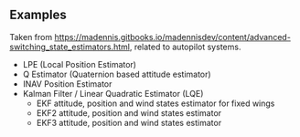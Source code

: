## Examples
Taken from https://madennis.gitbooks.io/madennisdev/content/advanced-switching_state_estimators.html, related to autopilot systems.

- LPE (Local Position Estimator)
- Q Estimator (Quaternion based attitude estimator)
- INAV Position Estimator
- Kalman Filter / Linear Quadratic Estimator (LQE)
	- EKF attitude, position and wind states estimator for fixed wings
	- EKF2 attitude, position and wind states estimator
	- EKF3 attitude, position and wind states estimator